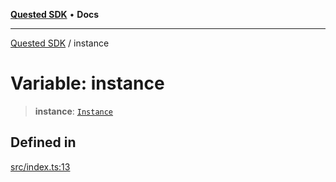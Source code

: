[**Quested SDK**](../README.md) • **Docs**

***

[Quested SDK](../README.md) / instance

# Variable: instance

> **instance**: [`Instance`](../interfaces/Instance.md)

## Defined in

[src/index.ts:13](https://github.com/Quested-io/QuestedSDK/blob/29424442c7d73cf9342de9175eb7912246e4503f/src/index.ts#L13)
